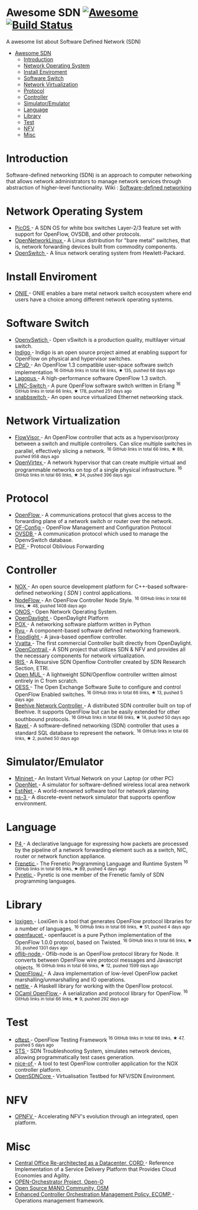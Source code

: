 <h1>
 Awesome SDN
 <a href="https://github.com/sindresorhus/awesome">
  <img alt="Awesome" src="https://cdn.rawgit.com/sindresorhus/awesome/d7305f38d29fed78fa85652e3a63e154dd8e8829/media/badge.svg"/>
 </a>
 <a href="https://travis-ci.org/sdnds-tw/awesome-sdn">
  <img alt="Build Status" src="https://travis-ci.org/sdnds-tw/awesome-sdn.svg?branch=master"/>
 </a>
</h1>
<p>
 A awesome list about Software Defined Network (SDN)
</p>
<ul>
 <li>
  <a href="#awesome-sdn">
   Awesome SDN
  </a>
  <ul>
   <li>
    <a href="#introduction">
     Introduction
    </a>
   </li>
   <li>
    <a href="#network-operating-system">
     Network Operating System
    </a>
   </li>
   <li>
    <a href="#install-enviroment">
     Install Enviroment
    </a>
   </li>
   <li>
    <a href="#software-switch">
     Software Switch
    </a>
   </li>
   <li>
    <a href="#network-virtualization">
     Network Virtualization
    </a>
   </li>
   <li>
    <a href="#protocol">
     Protocol
    </a>
   </li>
   <li>
    <a href="#controller">
     Controller
    </a>
   </li>
   <li>
    <a href="#simulatoremulator">
     Simulator/Emulator
    </a>
   </li>
   <li>
    <a href="#language">
     Language
    </a>
   </li>
   <li>
    <a href="#library">
     Library
    </a>
   </li>
   <li>
    <a href="#test">
     Test
    </a>
   </li>
   <li>
    <a href="#nfv">
     NFV
    </a>
   </li>
   <li>
    <a href="#misc">
     Misc
    </a>
   </li>
  </ul>
 </li>
</ul>
<h1>
 Introduction
</h1>
<p>
 Software-defined networking (SDN) is an approach to computer networking that allows network administrators to manage network services through abstraction of higher-level functionality.
  Wiki :
 <a href="https://en.wikipedia.org/wiki/Software-defined_networking">
  Software-defined networking
 </a>
</p>
<h1>
 Network Operating System
</h1>
<ul>
 <li>
  <a href="http://www.pica8.com/products/picos">
   PicOS
  </a>
  - A SDN OS for white box switches Layer-2/3 feature set with support for OpenFlow, OVSDB, and other protocols.
 </li>
 <li>
  <a href="https://opennetlinux.org">
   OpenNetworkLinux
  </a>
  - A Linux distribution for "bare metal" switches, that is, network forwarding devices built from commodity components.
 </li>
 <li>
  <a href="http://www.openswitch.net">
   OpenSwitch
  </a>
  - A linux network oerating system from Hewlett-Packard.
 </li>
</ul>
<h1>
 Install Enviroment
</h1>
<ul>
 <li>
  <a href="http://onie.org/">
   ONIE
  </a>
  - ONIE enables a bare metal network switch ecosystem where end users have a choice among different network operating systems.
 </li>
</ul>
<h1>
 Software Switch
</h1>
<ul>
 <li>
  <a href="http://openvswitch.org/">
   OpenvSwtich
  </a>
  - Open vSwitch is a production quality, multilayer virtual switch.
 </li>
 <li>
  <a href="http://www.projectfloodlight.org/indigo/">
   Indigo
  </a>
  - Indigo is an open source project aimed at enabling support for OpenFlow on physical and hypervisor switches.
 </li>
 <li>
  <a href="https://github.com/CPqD/ofsoftswitch13">
   CPqD
  </a>
  - An OpenFlow 1.3 compatible user-space software switch implementation
  <sup>
   16 GitHub links in total 66 links, &#9733 135, pushed 68 days ago
  </sup>
 </li>
 <li>
  <a href="https://lagopus.github.io">
   Lagopus
  </a>
  - A high-performance software OpenFlow 1.3 switch.
 </li>
 <li>
  <a href="https://github.com/FlowForwarding/LINC-Switch">
   LINC-Switch
  </a>
  - A pure OpenFlow software switch written in Erlang
  <sup>
   16 GitHub links in total 66 links, &#9733 178, pushed 251 days ago
  </sup>
 </li>
 <li>
  <a href="https://github.com/SnabbCo/snabbswitch">
   snabbswitch
  </a>
  - An open source virtualized Ethernet networking stack.
 </li>
</ul>
<h1>
 Network Virtualization
</h1>
<ul>
 <li>
  <a href="https://github.com/opennetworkinglab/flowvisor">
   FlowVisor
  </a>
  - An OpenFlow controller that acts as a hypervisor/proxy between a switch and multiple controllers. Can slice multiple switches in parallel, effectively slicing a network.
  <sup>
   16 GitHub links in total 66 links, &#9733 89, pushed 958 days ago
  </sup>
 </li>
 <li>
  <a href="https://github.com/opennetworkinglab/OpenVirteX">
   OpenVirtex
  </a>
  - A network hypervisor that can create multiple virtual and programmable networks on top of a single physical infrastructure.
  <sup>
   16 GitHub links in total 66 links, &#9733 34, pushed 396 days ago
  </sup>
 </li>
</ul>
<h1>
 Protocol
</h1>
<ul>
 <li>
  <a href="https://www.opennetworking.org/sdn-resources/openflow">
   OpenFlow
  </a>
  - A communications protocol that gives access to the forwarding plane of a network switch or router over the network.
 </li>
 <li>
  <a href="https://www.opennetworking.org/technical-communities/areas/specification/1928-of-config">
   OF-Config
  </a>
  - OpenFlow Management and Configuration Protocol
 </li>
 <li>
  <a href="https://tools.ietf.org/html/rfc7047">
   OVSDB
  </a>
  - A communication protocol which used to manage the OpenvSwitch database.
 </li>
 <li>
  <a href="http://www.poforwarding.org/">
   POF
  </a>
  - Protocol Oblivious Forwarding
 </li>
</ul>
<h1>
 Controller
</h1>
<ul>
 <li>
  <a href="www.noxrepo.org">
   NOX
  </a>
  - An open source development platform for C++-based software-defined networking (
  <em>
   SDN
  </em>
  ) control applications.
 </li>
 <li>
  <a href="https://github.com/gaberger/NodeFLow">
   NodeFlow
  </a>
  - An OpenFlow Controller Node Style.
  <sup>
   16 GitHub links in total 66 links, &#9733 48, pushed 1408 days ago
  </sup>
 </li>
 <li>
  <a href="onosproject.org">
   ONOS
  </a>
  - Open Network Operating System.
 </li>
 <li>
  <a href="https://www.opendaylight.org">
   OpenDaylight
  </a>
  - OpenDaylight Platform
 </li>
 <li>
  <a href="www.noxrepo.org/pox">
   POX
  </a>
  - A networking software platform written in Python
 </li>
 <li>
  <a href="https://osrg.github.io/ryu">
   Ryu
  </a>
  - A component-based software defined networking framework.
 </li>
 <li>
  <a href="http://www.projectfloodlight.org/floodlight/">
   Floodlight
  </a>
  - A java-based openflow controller.
 </li>
 <li>
  <a href="https://github.com/BRCDcomm/BVC/">
   Vyatta
  </a>
  - The first commercial Controller built directly from OpenDaylight.
 </li>
 <li>
  <a href="http://www.opencontrail.org/">
   OpenContrail
  </a>
  - A SDN project that utilizes SDN & NFV and provides all the necessary components for network virtualization.
 </li>
 <li>
  <a href="http://openiris.etri.re.kr/">
   IRIS
  </a>
  - A Resursive SDN Openflow Controller created by SDN Research Section, ETRI.
 </li>
 <li>
  <a href="http://www.openmul.org/openmul-controller.html">
   Open MUL
  </a>
  - A lightweight SDN/Openflow controller written almost entirely in C from scratch.
 </li>
 <li>
  <a href="https://github.com/globalnoc/oess">
   OESS
  </a>
  - The Open Exchange Software Suite to configure and control OpenFlow Enabled switches.
  <sup>
   16 GitHub links in total 66 links, &#9733 13, pushed 5 days ago
  </sup>
 </li>
 <li>
  <a href="https://github.com/kandoo/beehive-netctrl">
   Beehive Network Controller
  </a>
  - A distributed SDN controller built on top of Beehive. It supports OpenFlow but can be easily extended for other southbound protocols.
  <sup>
   16 GitHub links in total 66 links, &#9733 14, pushed 50 days ago
  </sup>
 </li>
 <li>
  <a href="https://github.com/ravel-net/ravel">
   Ravel
  </a>
  - A software-defined networking (SDN) controller that uses a standard SQL database to represent the network.
  <sup>
   16 GitHub links in total 66 links, &#9733 2, pushed 50 days ago
  </sup>
 </li>
</ul>
<h1>
 Simulator/Emulator
</h1>
<ul>
 <li>
  <a href="http://mininet.org/">
   Mininet
  </a>
  - An Instant Virtual Network on your Laptop (or other PC)
 </li>
 <li>
  <a href="http://github.com/dlinknctu/opennet">
   OpenNet
  </a>
  - A simulator for software-defined wireless local area network
 </li>
 <li>
  <a href="http://www.estinet.com/products.php?lv1=13&sn=13">
   EstiNet
  </a>
  - A world-renowned software tool for network planning
 </li>
 <li>
  <a href="https://www.nsnam.org/">
   ns-3
  </a>
  - A discrete-event network simulator that supports openflow environment.
 </li>
</ul>
<h1>
 Language
</h1>
<ul>
 <li>
  <a href="http://p4.org/">
   P4
  </a>
  - A declarative language for expressing how packets are processed by the pipeline of a network forwarding element such as a switch, NIC, router or network function appliance.
 </li>
 <li>
  <a href="https://github.com/frenetic-lang/frenetic">
   Frenetic
  </a>
  - The Frenetic Programming Language and Runtime System
  <sup>
   16 GitHub links in total 66 links, &#9733 89, pushed 4 days ago
  </sup>
 </li>
 <li>
  <a href="http://www.frenetic-lang.org/pyretic/">
   Pyretic
  </a>
  - Pyretic is one member of the Frenetic family of SDN programming languages.
 </li>
</ul>
<h1>
 Library
</h1>
<ul>
 <li>
  <a href="https://github.com/floodlight/loxigen">
   loxigen
  </a>
  - LoxiGen is a tool that generates OpenFlow protocol libraries for a number of languages.
  <sup>
   16 GitHub links in total 66 links, &#9733 51, pushed 4 days ago
  </sup>
 </li>
 <li>
  <a href="https://github.com/rlenglet/openfaucet">
   openfaucet
  </a>
  - openfaucet is a pure Python implementation of the OpenFlow 1.0.0
protocol, based on Twisted.
  <sup>
   16 GitHub links in total 66 links, &#9733 30, pushed 1301 days ago
  </sup>
 </li>
 <li>
  <a href="https://github.com/TrafficLab/oflib-node">
   oflib-node
  </a>
  - Oflib-node is an OpenFlow protocol library for Node. It converts between OpenFlow wire protocol messages and Javascript objects.
  <sup>
   16 GitHub links in total 66 links, &#9733 12, pushed 1599 days ago
  </sup>
 </li>
 <li>
  <a href="https://bitbucket.org/openflowj/openflowj">
   OpenFlowJ
  </a>
  - A Java implementation of low-level OpenFlow packet marshalling/unmarshalling and IO operations.
 </li>
 <li>
  <a href="http://haskell.cs.yale.edu/other-projects/nettle/">
   nettle
  </a>
  - A Haskell library for working with the OpenFlow protocol.
 </li>
 <li>
  <a href="https://github.com/frenetic-lang/ocaml-openflow">
   OCaml OpenFlow
  </a>
  - A serialization and protocol library for OpenFlow.
  <sup>
   16 GitHub links in total 66 links, &#9733 9, pushed 292 days ago
  </sup>
 </li>
</ul>
<h1>
 Test
</h1>
<ul>
 <li>
  <a href="https://github.com/floodlight/oftest">
   oftest
  </a>
  - OpenFlow Testing Framework
  <sup>
   16 GitHub links in total 66 links, &#9733 47, pushed 5 days ago
  </sup>
 </li>
 <li>
  <a href="https://ucb-sts.github.com/sts/">
   STS
  </a>
  - SDN Troubleshooting System, simulates network devices, allowing programmatically test cases generation.
 </li>
 <li>
  <a href="https://code.google.com/archive/p/nice-of/">
   nice-of
  </a>
  - A tool to test OpenFlow controller application for the NOX controller platform.
 </li>
 <li>
  <a href="http://www.opensdncore.org/">
   OpenSDNCore
  </a>
  - Virtualisation Testbed for NFV/SDN Environment.
 </li>
</ul>
<h1>
 NFV
</h1>
<ul>
 <li>
  <a href="https://www.opnfv.org">
   OPNFV
  </a>
  - Accelerating NFV's evolution through an integrated, open platform.
 </li>
</ul>
<h1>
 Misc
</h1>
<ul>
 <li>
  <a href="http://opencord.org">
   Central Office Re-architected as a Datacenter, CORD
  </a>
  - Reference Implementation of a Service Delivery Platform that Provides Cloud Economies and Agility.
 </li>
 <li>
  <a href="https://www.open-o.org">
   OPEN-Orchestrator Project, Open-O
  </a>
 </li>
 <li>
  <a href="https://osm.etsi.org/welcome/">
   Open Source MANO Community, OSM
  </a>
 </li>
 <li>
  <a href="http://att.com/ecomp">
   Enhanced Controller Orchestration Management Policy, ECOMP
  </a>
  - Operations management framework.
 </li>
</ul>

